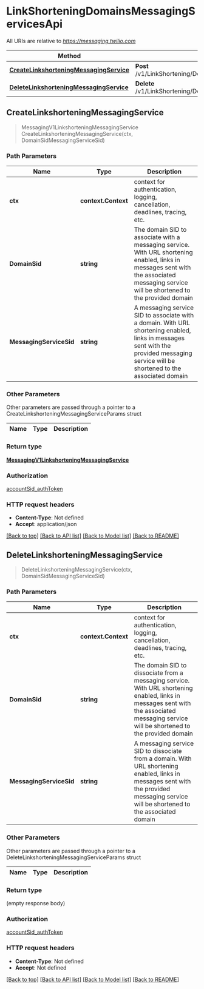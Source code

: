# LinkShorteningDomainsMessagingServicesApi

All URIs are relative to *https://messaging.twilio.com*

Method | HTTP request | Description
------------- | ------------- | -------------
[**CreateLinkshorteningMessagingService**](LinkShorteningDomainsMessagingServicesApi.md#CreateLinkshorteningMessagingService) | **Post** /v1/LinkShortening/Domains/{DomainSid}/MessagingServices/{MessagingServiceSid} | 
[**DeleteLinkshorteningMessagingService**](LinkShorteningDomainsMessagingServicesApi.md#DeleteLinkshorteningMessagingService) | **Delete** /v1/LinkShortening/Domains/{DomainSid}/MessagingServices/{MessagingServiceSid} | 



## CreateLinkshorteningMessagingService

> MessagingV1LinkshorteningMessagingService CreateLinkshorteningMessagingService(ctx, DomainSidMessagingServiceSid)





### Path Parameters


Name | Type | Description
------------- | ------------- | -------------
**ctx** | **context.Context** | context for authentication, logging, cancellation, deadlines, tracing, etc.
**DomainSid** | **string** | The domain SID to associate with a messaging service. With URL shortening enabled, links in messages sent with the associated messaging service will be shortened to the provided domain
**MessagingServiceSid** | **string** | A messaging service SID to associate with a domain. With URL shortening enabled, links in messages sent with the provided messaging service will be shortened to the associated domain

### Other Parameters

Other parameters are passed through a pointer to a CreateLinkshorteningMessagingServiceParams struct


Name | Type | Description
------------- | ------------- | -------------

### Return type

[**MessagingV1LinkshorteningMessagingService**](MessagingV1LinkshorteningMessagingService.md)

### Authorization

[accountSid_authToken](../README.md#accountSid_authToken)

### HTTP request headers

- **Content-Type**: Not defined
- **Accept**: application/json

[[Back to top]](#) [[Back to API list]](../README.md#documentation-for-api-endpoints)
[[Back to Model list]](../README.md#documentation-for-models)
[[Back to README]](../README.md)


## DeleteLinkshorteningMessagingService

> DeleteLinkshorteningMessagingService(ctx, DomainSidMessagingServiceSid)





### Path Parameters


Name | Type | Description
------------- | ------------- | -------------
**ctx** | **context.Context** | context for authentication, logging, cancellation, deadlines, tracing, etc.
**DomainSid** | **string** | The domain SID to dissociate from a messaging service. With URL shortening enabled, links in messages sent with the associated messaging service will be shortened to the provided domain
**MessagingServiceSid** | **string** | A messaging service SID to dissociate from a domain. With URL shortening enabled, links in messages sent with the provided messaging service will be shortened to the associated domain

### Other Parameters

Other parameters are passed through a pointer to a DeleteLinkshorteningMessagingServiceParams struct


Name | Type | Description
------------- | ------------- | -------------

### Return type

 (empty response body)

### Authorization

[accountSid_authToken](../README.md#accountSid_authToken)

### HTTP request headers

- **Content-Type**: Not defined
- **Accept**: Not defined

[[Back to top]](#) [[Back to API list]](../README.md#documentation-for-api-endpoints)
[[Back to Model list]](../README.md#documentation-for-models)
[[Back to README]](../README.md)

